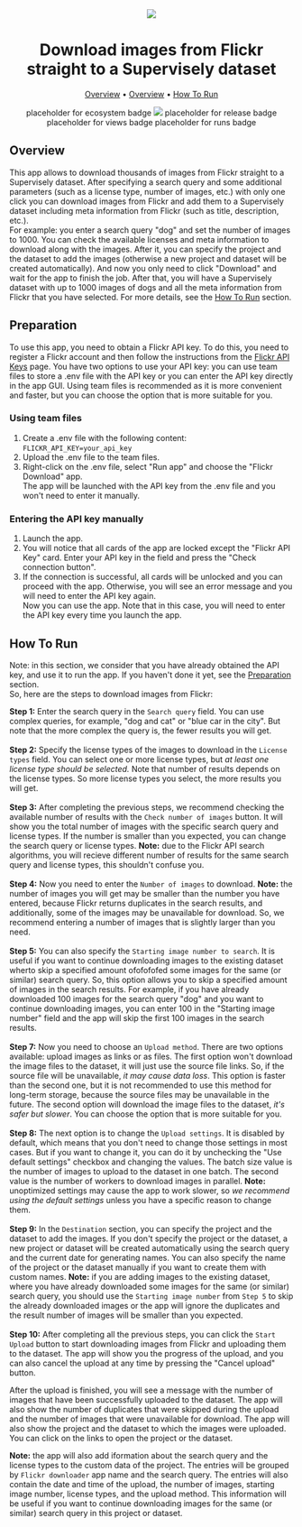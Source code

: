 <div align="center" markdown>
<img src="https://live.staticflickr.com/2893/9775672575_594e5968e9.jpg"/>

# Download images from Flickr straight to a Supervisely dataset

<p align="center">
  <a href="#Overview">Overview</a> •
  <a href="#Preparation">Overview</a> •
  <a href="#How-To-Run">How To Run</a>
</p>

placeholder for ecosystem badge
[![](https://img.shields.io/badge/slack-chat-green.svg?logo=slack)](https://supervise.ly/slack)
placeholder for release badge
placeholder for views badge
placeholder for runs badge

</div>

## Overview
This app allows to download thousands of images from Flickr straight to a Supervisely dataset. After specifying a search query and some additional parameters (such as a license type, number of images, etc.) with only one click you can download images from Flickr and add them to a Supervisely dataset including meta information from Flickr (such as title, description, etc.).<br>
For example: you enter a search query "dog" and set the number of images to 1000. You can check the available licenses and meta information to download along with the images. After it, you can specify the project and the dataset to add the images (otherwise a new project and dataset will be created automatically). And now you only need to click "Download" and wait for the app to finish the job. After that, you will have a Supervisely dataset with up to 1000 images of dogs and all the meta information from Flickr that you have selected. For more details, see the [How To Run](#How-To-Run) section.<br>

## Preparation
To use this app, you need to obtain a Flickr API key. To do this, you need to register a Flickr account and then follow the instructions from the [Flickr API Keys](https://www.flickr.com/services/apps/create/apply/) page. You have two options to use your API key: you can use team files to store a .env file with the API key or you can enter the API key directly in the app GUI. Using team files is recommended as it is more convenient and faster, but you can choose the option that is more suitable for you.<br>

### Using team files
1. Create a .env file with the following content:<br>
```FLICKR_API_KEY=your_api_key```<br>
2. Upload the .env file to the team files.<br>
3. Right-click on the .env file, select "Run app" and choose the "Flickr Download" app.<br>
The app will be launched with the API key from the .env file and you won't need to enter it manually.<br>

### Entering the API key manually
1. Launch the app.<br>
2. You will notice that all cards of the app are locked except the "Flickr API Key" card. Enter your API key in the field and press the "Check connection button".<br>
3. If the connection is successful, all cards will be unlocked and you can proceed with the app. Otherwise, you will see an error message and you will need to enter the API key again.<br>
Now you can use the app. Note that in this case, you will need to enter the API key every time you launch the app.<br>

## How To Run
Note: in this section, we consider that you have already obtained the API key, and use it to run the app. If you haven't done it yet, see the [Preparation](#Preparation) section.<br>
So, here are the steps to download images from Flickr:<br>

**Step 1:** Enter the search query in the `Search query` field. You can use complex queries, for example, "dog and cat" or "blue car in the city". But note that the more complex the query is, the fewer results you will get.<br><br>
**Step 2:** Specify the license types of the images to download in the `License types` field. You can select one or more license types, but _at least one license type should be selected._ Note that number of results depends on the license types. So more license types you select, the more results you will get.<br><br>
**Step 3:** After completing the previous steps, we recommend checking the available number of results with the `Check number of images` button. It will show you the total number of images with the specific search query and license types. If the number is smaller than you expected, you can change the search query or license types. **Note:** due to the Flickr API search algorithms, you will recieve different number of results for the same search query and license types, this shouldn't confuse you.<br><br>
**Step 4:** Now you need to enter the `Number of images` to download. **Note:** the number of images you will get may be smaller than the number you have entered, because Flickr returns duplicates in the search results, and additionally, some of the images may be unavailable for download. So, we recommend entering a number of images that is slightly larger than you need.<br><br>
**Step 5:** You can also specify the `Starting image number to search`. It is useful if you want to continue downloading images to the existing dataset wherto skip a specified amount ofofofofed some images for the same (or similar) search query. So, this option allows you to skip a specified amount of images in the search results. For example, if you have already downloaded 100 images for the search query "dog" and you want to continue downloading images, you can enter 100 in the "Starting image number" field and the app will skip the first 100 images in the search results.<br><br>
**Step 7:** Now you need to choose an `Upload method`. There are two options available: upload images as links or as files. The first option won't download the image files to the dataset, it will just use the source file links. So, if the source file will be unavailable, _it may cause data loss_. This option is faster than the second one, but it is not recommended to use this method for long-term storage, because the source files may be unavailable in the future. The second option will download the image files to the dataset, _it's safer but slower_. You can choose the option that is more suitable for you.<br><br>
**Step 8:** The next option is to change the `Upload settings`. It is disabled by default, which means that you don't need to change those settings in most cases. But if you want to change it, you can do it by unchecking the "Use default settings" checkbox and changing the values. The batch size value is the number of images to upload to the dataset in one batch. The second value is the number of workers to download images in parallel. **Note:** unoptimized settings may cause the app to work slower, so _we recommend using the default settings_ unless you have a specific reason to change them.<br><br>
**Step 9:** In the `Destination` section, you can specify the project and the dataset to add the images. If you don't specify the project or the dataset, a new project or dataset will be created automatically using the search query and the current date for generating names. You can also specify the name of the project or the dataset manually if you want to create them with custom names. **Note:** if you are adding images to the existing dataset, where you have already downloaded some images for the same (or similar) search query, you should use the `Starting image number` from `Step 5` to skip the already downloaded images or the app will ignore the duplicates and the result number of images will be smaller than you expected.<br><br>
**Step 10:** After completing all the previous steps, you can click the `Start Upload` button to start downloading images from Flickr and uploading them to the dataset. The app will show you the progress of the upload, and you can also cancel the upload at any time by pressing the "Cancel upload" button.<br>

After the upload is finished, you will see a message with the number of images that have been successfully uploaded to the dataset. The app will also show the number of duplicates that were skipped during the upload and the number of images that were unavailable for download. The app will also show the project and the dataset to which the images were uploaded. You can click on the links to open the project or the dataset.<br>

**Note:** the app will also add iformation about the search query and the license types to the custom data of the project. The entries will be grouped by `Flickr downloader` app name and the search query. The entries will also contain the date and time of the upload, the number of images, starting image number, license types, and the upload method. This information will be useful if you want to continue downloading images for the same (or similar) search query in this project or dataset.<br>